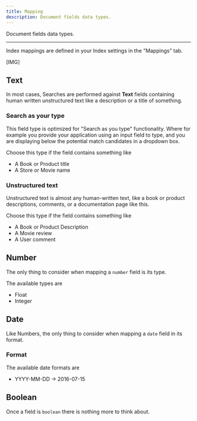 ```yaml
---
title: Mapping
description: Document fields data types.
---
```


Document fields data types.

---

Index mappings are defined in your Index settings in the "Mappings" tab.

[IMG]

## Text

In most cases, Searches are performed against **Text** fields containing
human written unstructured text like a description or a title of something.

### Search as your type

This field type is optimized for "Search as you type" functionality. Where for example
you provide your application using an input field to type, and you are displaying below the potential match candidates in a dropdown box.

Choose this type if the field contains something like

- A Book or Product title
- A Store or Movie name

### Unstructured text

Unstructured text is almost any human-written text, like a book or product descriptions, comments, or a documentation page like this.

Choose this type if the field contains something like

- A Book or Product Description
- A Movie review
- A User comment

## Number

The only thing to consider when
mapping a `number` field is its type.

The available types are

- Float
- Integer

## Date

Like Numbers, the only thing to consider when
mapping a `date` field in its format.

### Format

The available date formats are

- YYYY-MM-DD -> 2016-07-15

## Boolean

Once a field is `boolean` there is nothing more to think about.
